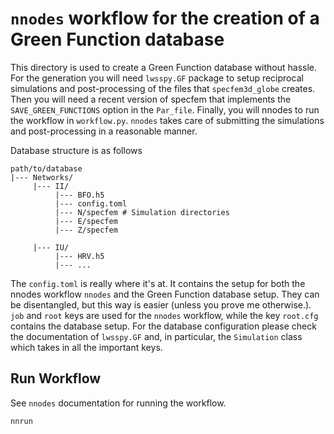 # `nnodes` workflow for the creation of a Green Function database

This directory is used to create a Green Function database without hassle. For the generation you will need
`lwsspy.GF` package to setup reciprocal simulations and post-processing of the files that `specfem3d_globe` creates.
Then you will need a recent version of specfem that implements the `SAVE_GREEN_FUNCTIONS` option in the `Par_file`. Finally, you will nnodes to run the workflow in
`workflow.py`. `nnodes` takes care of submitting the simulations and post-processing in a reasonable manner.

Database structure is as follows

  ```
  path/to/database
  |--- Networks/
       |--- II/
            |--- BFO.h5
            |--- config.toml
            |--- N/specfem # Simulation directories
            |--- E/specfem
            |--- Z/specfem

       |--- IU/
            |--- HRV.h5
            |--- ...
  ```

The `config.toml` is really where it's at. It contains the setup for both the
nnodes workflow `nnodes` and the Green Function database setup. They can be
disentangled, but this way is easier (unless you prove me otherwise.). `job` and
`root` keys are used for the `nnodes` workflow, while the key `root.cfg`
contains the database setup. For the database configuration please check the
documentation of `lwsspy.GF` and, in particular, the `Simulation` class which
takes in all the important keys.

## Run Workflow

See `nnodes` documentation for running the workflow.

```bash
nnrun
```